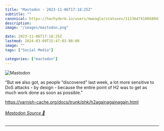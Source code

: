 ```yaml
---
title: "Mastodon - 2023-11-06T17:18:25Z"
subtitle: ""
canonical: https://hachyderm.io/users/mweagle/statuses/111364741866894371
description:
image: "/images/mastodon.png"

date: 2023-11-06T17:18:25Z
lastmod: 2024-03-09T15:47:03-08:00
image: ""
tags: ["Social Media"]

categories: ["mastodon"]
---
```

![Mastodon](/images/mastodon.png)

<p>“But we also got, as people “discovered” last week, a lot more sensitive to DoS attacks - by design - because the entire point of H2 was to get as much work done as soon as possible.”</p><p><a href="https://varnish-cache.org/docs/trunk/phk/h2againagainagain.html" target="_blank" rel="nofollow noopener noreferrer" translate="no"><span class="invisible">https://</span><span class="ellipsis">varnish-cache.org/docs/trunk/p</span><span class="invisible">hk/h2againagainagain.html</span></a></p>


###### [Mastodon Source 🐘](https://hachyderm.io/@mweagle/111364741866894371)

___
